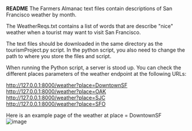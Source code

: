 **README**
The Farmers Almanac text files contain descriptions of San Francisco weather by month.

The WeatherReqs.txt contains a list of words that are describe "nice" weather when a tourist may want to visit San Francisco.

The text files should be downloaded in the same directory as the tourismProject.py script. In the python script, you also need to change the path to where you store the files and script.

When running the Python script, a server is stood up. You can check the different places parameters of the weather endpoint at the following URLs:

http://127.0.0.1:8000/weather?place=DowntownSF <br>
http://127.0.0.1:8000/weather?place=OAK <br>
http://127.0.0.1:8000/weather?place=SJC <br>
http://127.0.0.1:8000/weather?place=SFO <br>

Here is an example page of the weather at place = DowntownSF <br>
![image](https://github.com/epanal/Python/assets/25993147/9d11136c-775c-4282-8570-4cd0288314b4)
